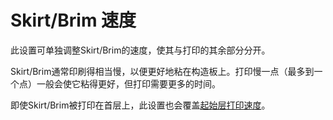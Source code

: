 Skirt/Brim 速度
====
此设置可单独调整Skirt/Brim的速度，使其与打印的其余部分分开。

Skirt/Brim通常印刷得相当慢，以便更好地粘在构造板上。打印慢一点（最多到一个点）一般会使它粘得更好，但打印需要更多的时间。

即使Skirt/Brim被打印在首层上，此设置也会覆盖[起始层打印速度](speed_print_layer_0.md)。
